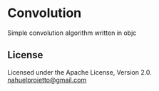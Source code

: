 # Convolution
Simple convolution algorithm written in objc

## License
Licensed under the Apache License, Version 2.0.
nahuelproietto@gmail.com
